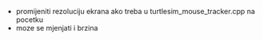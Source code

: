 - promijeniti rezoluciju ekrana ako treba u turtlesim_mouse_tracker.cpp na pocetku
- moze se mjenjati i brzina